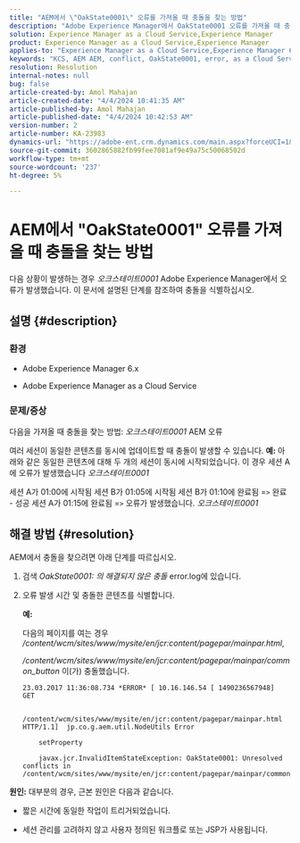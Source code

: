 ```yaml
---
title: "AEM에서 \"OakState0001\" 오류를 가져올 때 충돌을 찾는 방법"
description: "Adobe Experience Manager에서 OakState0001 오류를 가져올 때 충돌을 찾는 방법에 대해 알아봅니다."
solution: Experience Manager as a Cloud Service,Experience Manager
product: Experience Manager as a Cloud Service,Experience Manager
applies-to: "Experience Manager as a Cloud Service,Experience Manager 6.5"
keywords: "KCS, AEM AEM, conflict, OakState0001, error, as a Cloud Service"
resolution: Resolution
internal-notes: null
bug: false
article-created-by: Amol Mahajan
article-created-date: "4/4/2024 10:41:35 AM"
article-published-by: Amol Mahajan
article-published-date: "4/4/2024 10:42:53 AM"
version-number: 2
article-number: KA-23983
dynamics-url: "https://adobe-ent.crm.dynamics.com/main.aspx?forceUCI=1&pagetype=entityrecord&etn=knowledgearticle&id=4af493e6-6ff2-ee11-904c-6045bd006268"
source-git-commit: 3602865882fb99fee7081af9e49a75c50068502d
workflow-type: tm+mt
source-wordcount: '237'
ht-degree: 5%

---
```


# AEM에서 &quot;OakState0001&quot; 오류를 가져올 때 충돌을 찾는 방법


다음 상황이 발생하는 경우 *오크스테이트0001* Adobe Experience Manager에서 오류가 발생했습니다. 이 문서에 설명된 단계를 참조하여 충돌을 식별하십시오.

## 설명 {#description}


### <b>환경</b>

- Adobe Experience Manager 6.x


- Adobe Experience Manager as a Cloud Service




### <b>문제/증상</b>

다음을 가져올 때 충돌을 찾는 방법: *오크스테이트0001* AEM 오류

여러 세션이 동일한 콘텐츠를 동시에 업데이트할 때 충돌이 발생할 수 있습니다.
<b>예:</b>
아래와 같은 동일한 콘텐츠에 대해 두 개의 세션이 동시에 시작되었습니다. 이 경우 세션 A에 오류가 발생했습니다 *오크스테이트0001*

세션 A가 01:00에 시작됨 세션 B가 01:05에 시작됨 세션 B가 01:10에 완료됨 =`>`  완료 - 성공 세션 A가 01:15에 완료됨 =`>`  오류가 발생했습니다. *오크스테이트0001*


## 해결 방법 {#resolution}


AEM에서 충돌을 찾으려면 아래 단계를 따르십시오.

1. 검색 *OakState0001: 의 해결되지 않은 충돌* error.log에 있습니다.


2. 오류 발생 시간 및 충돌한 콘텐츠를 식별합니다.

   <b>예:</b>



   다음의 페이지를 여는 경우 */content/wcm/sites/www/mysite/en/jcr:content/pagepar/mainpar.html*,



   */content/wcm/sites/www/mysite/en/jcr:content/pagepar/mainpar/common_button* 이(가) 충돌했습니다.


   ```
   23.03.2017 11:36:08.734 *ERROR* [ 10.16.146.54 [ 1490236567948]  GET
   
       /content/wcm/sites/www/mysite/en/jcr:content/pagepar/mainpar.html HTTP/1.1]  jp.co.g.aem.util.NodeUtils Error
   
       setProperty
   
       javax.jcr.InvalidItemStateException: OakState0001: Unresolved conflicts in /content/wcm/sites/www/mysite/en/jcr:content/pagepar/mainpar/common_button
   ```



<b>원인:</b>
대부분의 경우, 근본 원인은 다음과 같습니다.

- 짧은 시간에 동일한 작업이 트리거되었습니다.


- 세션 관리를 고려하지 않고 사용자 정의된 워크플로 또는 JSP가 사용됩니다.

